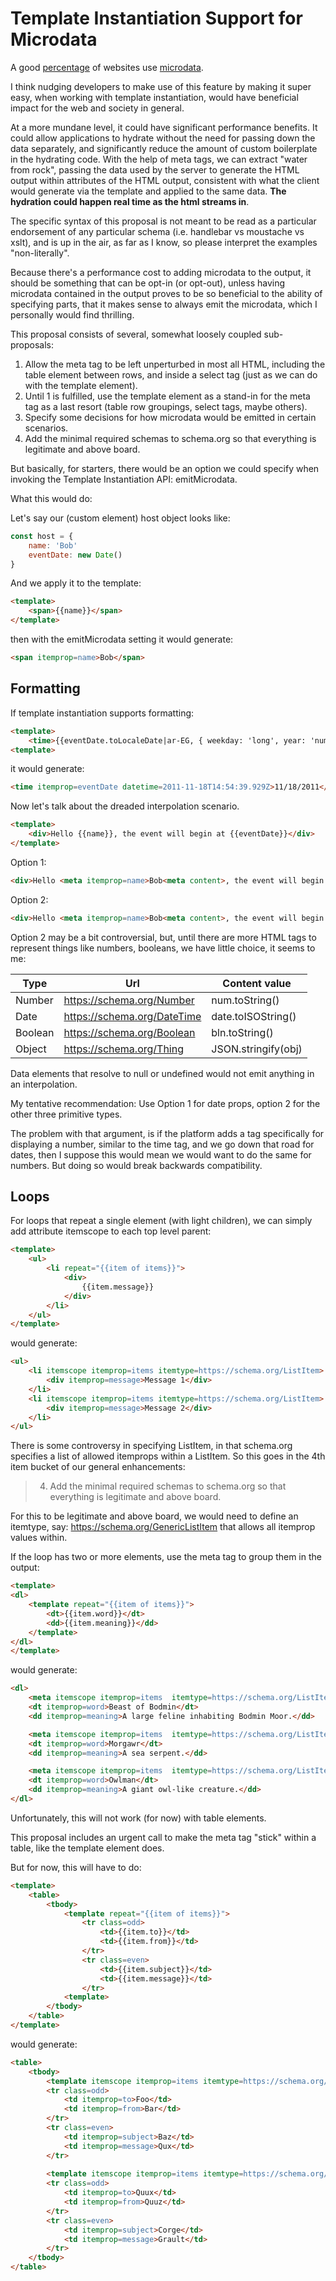 # Template Instantiation Support for Microdata

A good [percentage](https://w3techs.com/technologies/details/da-microdata#:~:text=Microdata%20is%20used%20by,24.2%25%20of%20all%20the%20websites) of websites use [microdata](http://html5doctor.com/microdata/).

I think nudging developers to make use of this feature by making it super easy, when working with template instantiation, would have beneficial impact for the web and society in general.

At a more mundane level, it could have significant performance benefits. It could allow applications to hydrate without the need for passing down the data separately, and significantly reduce the amount of custom boilerplate in the hydrating code. With the help of meta tags, we can extract "water from rock", passing the data used by the server to generate the HTML output within attributes of the HTML output, consistent with what the client would generate via the template and applied to the same data.  **The hydration could happen real time as the html streams in**.

The specific syntax of this proposal is not meant to be read as a particular endorsement of any particular schema (i.e. handlebar vs moustache vs xslt), and is up in the air, as far as I know, so please interpret the examples "non-literally".

Because there's a performance cost to adding microdata to the output, it should be something that can be opt-in (or opt-out), unless having microdata contained in the output proves to be so beneficial to the ability of specifying parts, that it makes sense to always emit the microdata, which I personally would find thrilling.

This proposal consists of several, somewhat loosely coupled sub-proposals:

1.  Allow the meta tag to be left unperturbed in most all HTML, including the table element between rows, and inside a select tag (just as we can do with the template element).
2.  Until 1 is fulfilled, use the template element as a stand-in for the meta tag as a last resort (table row groupings, select tags, maybe others).
3.  Specify some decisions for how microdata would be emitted in certain scenarios.
4.  Add the minimal required schemas to schema.org so that everything is legitimate and above board.

But basically, for starters, there would be an option we could specify when invoking the Template Instantiation API:  emitMicrodata.

What this would do:

Let's say our (custom element) host object looks like:

```JavaScript
const host = {
    name: 'Bob'
    eventDate: new Date()
}
```

And we apply it to the template:

```html
<template>
    <span>{{name}}</span>
</template>
```

then with the emitMicrodata setting it would generate:

```html
<span itemprop=name>Bob</span>
```

## Formatting

If template instantiation supports formatting:

```html
<template>
    <time>{{eventDate.toLocaleDate|ar-EG, { weekday: 'long', year: 'numeric', month: 'long', day: 'numeric' }}}</time>
<template>
```

it would generate:

```html
<time itemprop=eventDate datetime=2011-11-18T14:54:39.929Z>11/18/2011</time>
```

Now let's talk about the dreaded interpolation scenario.

```html
<template>
    <div>Hello {{name}}, the event will begin at {{eventDate}}</div>
</template>
```


Option 1:

```html
<div>Hello <meta itemprop=name>Bob<meta content>, the event will begin at <time itemprop=eventDate datetime=2011-11-18T14:54:39.929Z>11/18/2011</time></div>
```

Option 2:

```html
<div>Hello <meta itemprop=name>Bob<meta content>, the event will begin at <meta itemprop=eventDate itemtype=https://schema.org/DateTime content=2011-11-18T14:54:39.929Z>11/18/2011</time></div>
```

Option 2 may be a bit controversial, but, until there are more HTML tags to represent things like numbers, booleans, we have little choice, it seems to me:

|Type     |Url                         |Content value   
|---------|----------------------------|-------------
|Number   |https://schema.org/Number   |num.toString()
|Date     |https://schema.org/DateTime |date.toISOString()
|Boolean  |https://schema.org/Boolean  |bln.toString()
|Object   |https://schema.org/Thing    |JSON.stringify(obj)

Data elements that resolve to null or undefined would not emit anything in an interpolation.

My tentative recommendation:  Use Option 1 for date props, option 2 for the other three primitive types.  

The problem with that argument, is if the platform adds a tag specifically for displaying a number, similar to the time tag, and we go down that road for dates, then I suppose this would mean we would want to do the same for numbers.  But doing so would break backwards compatibility.

## Loops

For loops that repeat a single element (with light children), we can simply add attribute itemscope to each top level parent:

```html
<template>
    <ul>
        <li repeat="{{item of items}}">
            <div>
                {{item.message}}
            </div>
        </li>
    </ul>
</template>
```

would generate:

```html
<ul>
    <li itemscope itemprop=items itemtype=https://schema.org/ListItem>
        <div itemprop=message>Message 1</div>
    </li>
    <li itemscope itemprop=items itemtype=https://schema.org/ListItem>
        <div itemprop=message>Message 2</div>
    </li>
</ul>
```

There is some controversy in specifying ListItem, in that schema.org specifies a list of allowed itemprops within a ListItem.  So this goes in the 4th item bucket of our general enhancements:

> 4.  Add the minimal required schemas to schema.org so that everything is legitimate and above board.

For this to be legitimate and above board, we would need to define an itemtype, say:  https://schema.org/GenericListItem that allows all itemprop values within.  


If the loop has two or more elements, use the meta tag to group them in the output:

```html
<template>
<dl>
    <template repeat="{{item of items}}">
        <dt>{{item.word}}</dt>
        <dd>{{item.meaning}}</dd>
    </template>
</dl>
</template>
```

would generate:

```html
<dl>
    <meta itemscope itemprop=items  itemtype=https://schema.org/ListItem>
    <dt itemprop=word>Beast of Bodmin</dt>
    <dd itemprop=meaning>A large feline inhabiting Bodmin Moor.</dd>

    <meta itemscope itemprop=items  itemtype=https://schema.org/ListItem>
    <dt itemprop=word>Morgawr</dt>
    <dd itemprop=meaning>A sea serpent.</dd>

    <meta itemscope itemprop=items  itemtype=https://schema.org/ListItem>
    <dt itemprop=word>Owlman</dt>
    <dd itemprop=meaning>A giant owl-like creature.</dd>
</dl>
```

Unfortunately, this will not work (for now) with table elements.  

This proposal includes an urgent call to make the meta tag "stick" within a table, like the template element does.  

But for now, this will have to do:

```html
<template>
    <table>
        <tbody>
            <template repeat="{{item of items}}">
                <tr class=odd>
                    <td>{{item.to}}</td>
                    <td>{{item.from}}</td>
                </tr>
                <tr class=even>
                    <td>{{item.subject}}</td>
                    <td>{{item.message}}</td>
                </tr>
            <template>
        </tbody>
    </table>
</template>
```

would generate:

```html
<table>
    <tbody>
        <template itemscope itemprop=items itemtype=https://schema.org/ListItem></template>
        <tr class=odd>
            <td itemprop=to>Foo</td>
            <td itemprop=from>Bar</td>
        </tr>
        <tr class=even>
            <td itemprop=subject>Baz</td>
            <td itemprop=message>Qux</td>
        </tr>
        
        <template itemscope itemprop=items itemtype=https://schema.org/ListItem></template>
        <tr class=odd>
            <td itemprop=to>Quux</td>
            <td itemprop=from>Quuz</td>
        </tr>
        <tr class=even>
            <td itemprop=subject>Corge</td>
            <td itemprop=message>Grault</td>
        </tr>
    </tbody>
</table>
```





